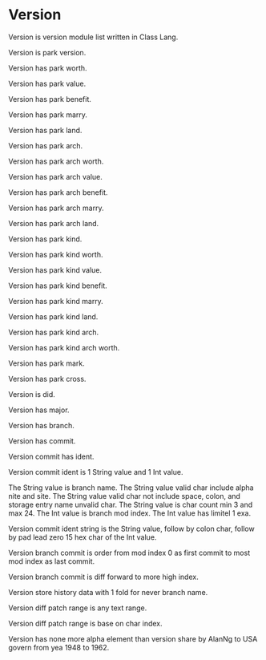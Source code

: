 # Version

Version is version module list written in Class Lang.

Version is park version.

Version has park worth.

Version has park value.

Version has park benefit.

Version has park marry.

Version has park land.

Version has park arch.

Version has park arch worth.

Version has park arch value.

Version has park arch benefit.

Version has park arch marry.

Version has park arch land.

Version has park kind.

Version has park kind worth.

Version has park kind value.

Version has park kind benefit.

Version has park kind marry.

Version has park kind land.

Version has park kind arch.

Version has park kind arch worth.

Version has park mark.

Version has park cross.

Version is did.

Version has major.

Version has branch.

Version has commit.

Version commit has ident.

Version commit ident is 1 String value and 1 Int value.

The String value is branch name.
The String value valid char include alpha nite and site.
The String value valid char not include space, colon, and storage entry name unvalid char.
The String value is char count min 3 and max 24.
The Int value is branch mod index.
The Int value has limitel 1 exa.

Version commit ident string is the String value, follow by colon char,
follow by pad lead zero 15 hex char of the Int value.

Version branch commit is order from mod index 0 as first commit to most mod index as last commit.

Version branch commit is diff forward to more high index.

Version store history data with 1 fold for never branch name.

Version diff patch range is any text range.

Version diff patch range is base on char index.

Version has none more alpha element than version share by AlanNg to USA govern from yea 1948 to 1962.